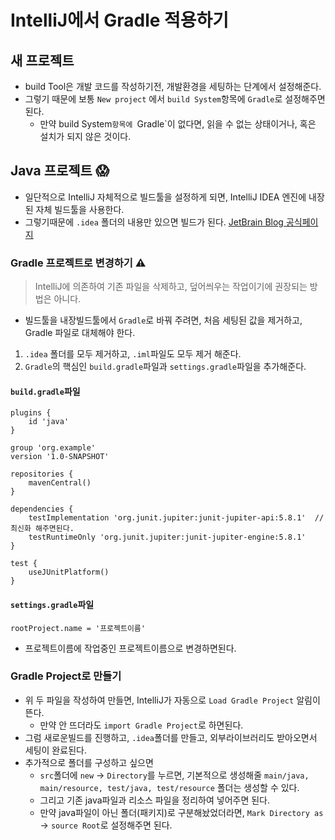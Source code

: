 # IntelliJ에서 Gradle 적용하기
 
## 새 프로젝트
- build Tool은 개발 코드를 작성하기전, 개발환경을 세팅하는 단계에서 설정해준다. 
- 그렇기 때문에 보통 `New project` 에서 `build System`항목에 `Gradle`로 설정해주면 된다.
    - 만약 build System`항목에 `Gradle`이 없다면, 읽을 수 없는 상태이거나, 혹은 설치가 되지 않은 것이다.


## Java 프로젝트 😱
 - 일단적으로 IntelliJ 자체적으로 빌드툴을 설정하게 되면, IntelliJ IDEA 엔진에 내장된 자체 빌드툴을 사용한다.
 - 그렇기때문에 `.idea` 폴더의 내용만 있으면 빌드가 된다.
[JetBrain Blog 공식페이지](https://blog.jetbrains.com/upsource/2015/09/09/mysterious-build-system-setting/)
 
### Gradle 프로젝트로 변경하기 ⚠
> IntelliJ에 의존하여 기존 파일을 삭제하고, 덮어씌우는 작업이기에 권장되는 방법은 아니다. 

 - 빌드툴을 내장빌드툴에서 `Gradle`로 바꿔 주려면, 처음 세팅된 값을 제거하고, Gradle 파일로 대체해야 한다.
 1. `.idea` 폴더를 모두 제거하고, `.iml`파일도 모두 제거 해준다.
 2. `Gradle`의 핵심인 `build.gradle`파일과 `settings.gradle`파일을 추가해준다.
 
#### `build.gradle`파일

```
plugins {
    id 'java'
}

group 'org.example'
version '1.0-SNAPSHOT'

repositories {
    mavenCentral()
}

dependencies {
    testImplementation 'org.junit.jupiter:junit-jupiter-api:5.8.1'  // 최신화 해주면된다.
    testRuntimeOnly 'org.junit.jupiter:junit-jupiter-engine:5.8.1'
}

test {
    useJUnitPlatform()
}
```
#### `settings.gradle`파일
```
rootProject.name = '프로젝트이름'
```
- 프로젝트이름에 작업중인 프로젝트이름으로 변경하면된다. 

### Gradle Project로 만들기 
- 위 두 파일을 작성하여 만들면, IntelliJ가 자동으로 `Load Gradle Project` 알림이 뜬다. 
  - 만약 안 뜨더라도 `import Gradle Project`로 하면된다.
- 그럼 새로운빌드를 진행하고, `.idea`폴더를 만들고, 외부라이브러리도 받아오면서 세팅이 완료된다.
- 추가적으로 폴더를 구성하고 싶으면
   -  `src`폴더에 `new` -> `Directory`를 누르면, 기본적으로 생성해줄 `main/java, main/resource, test/java, test/resource` 폴더는 생성할 수 있다.
   -   그리고 기존 java파일과 리소스 파일을 정리하여 넣어주면 된다.
   -  만약 java파일이 아닌 폴더(패키지)로 구분해놨었더라면, `Mark Directory as` -> `source Root`로 설정해주면 된다. 

